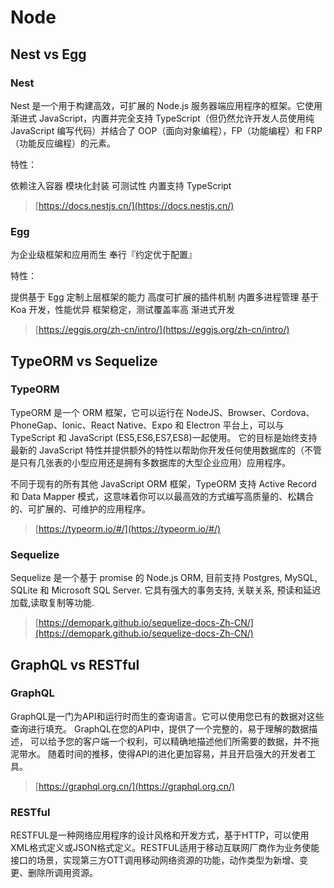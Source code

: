 # Node

## Nest vs Egg

### Nest

Nest 是一个用于构建高效，可扩展的 Node.js 服务器端应用程序的框架。它使用渐进式 JavaScript，内置并完全支持 TypeScript（但仍然允许开发人员使用纯 JavaScript 编写代码）并结合了 OOP（面向对象编程），FP（功能编程）和 FRP（功能反应编程）的元素。

特性：

依赖注入容器
模块化封装
可测试性
内置支持 TypeScript

> [https://docs.nestjs.cn/](https://docs.nestjs.cn/)

### Egg

为企业级框架和应用而生
奉行『约定优于配置』

特性：

提供基于 Egg 定制上层框架的能力
高度可扩展的插件机制
内置多进程管理
基于 Koa 开发，性能优异
框架稳定，测试覆盖率高
渐进式开发

> [https://eggjs.org/zh-cn/intro/](https://eggjs.org/zh-cn/intro/)

## TypeORM vs Sequelize

### TypeORM

TypeORM 是一个 ORM 框架，它可以运行在 NodeJS、Browser、Cordova、PhoneGap、Ionic、React Native、Expo 和 Electron 平台上，可以与 TypeScript 和 JavaScript (ES5,ES6,ES7,ES8)一起使用。 它的目标是始终支持最新的 JavaScript 特性并提供额外的特性以帮助你开发任何使用数据库的（不管是只有几张表的小型应用还是拥有多数据库的大型企业应用）应用程序。

不同于现有的所有其他 JavaScript ORM 框架，TypeORM 支持 Active Record 和 Data Mapper 模式，这意味着你可以以最高效的方式编写高质量的、松耦合的、可扩展的、可维护的应用程序。

> [https://typeorm.io/#/](https://typeorm.io/#/)

### Sequelize

Sequelize 是一个基于 promise 的 Node.js ORM, 目前支持 Postgres, MySQL, SQLite 和 Microsoft SQL Server. 它具有强大的事务支持, 关联关系, 预读和延迟加载,读取复制等功能.

> [https://demopark.github.io/sequelize-docs-Zh-CN/](https://demopark.github.io/sequelize-docs-Zh-CN/)

## GraphQL vs RESTful  

### GraphQL

GraphQL是一门为API和运行时而生的查询语言。它可以使用您已有的数据对这些查询进行填充。 GraphQL在您的API中，提供了一个完整的，易于理解的数据描述， 可以给予您的客户端一个权利，可以精确地描述他们所需要的数据，并不拖泥带水。 随着时间的推移，使得API的进化更加容易，并且开启强大的开发者工具。

> [https://graphql.org.cn/](https://graphql.org.cn/)

### RESTful

RESTFUL是一种网络应用程序的设计风格和开发方式，基于HTTP，可以使用XML格式定义或JSON格式定义。RESTFUL适用于移动互联网厂商作为业务使能接口的场景，实现第三方OTT调用移动网络资源的功能，动作类型为新增、变更、删除所调用资源。
